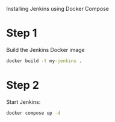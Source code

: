 Installing Jenkins using Docker Compose

# Step 1

Build the Jenkins Docker image
```cmd
docker build -t my-jenkins .
```

# Step 2

Start Jenkins:
```cmd
docker compose up -d
```